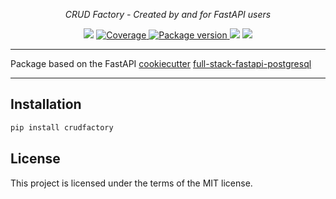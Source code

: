 <p align="center">
    <em>CRUD Factory - Created by and for FastAPI users</em>
</p>
<p align="center">
<img src="https://img.shields.io/github/last-commit/Kludex/crudfactory.svg">
<a href="https://codecov.io/gh/Kludex/crudfactory" target="_blank">
    <img src="https://codecov.io/gh/Kludex/crudfactory/branch/main/graph/badge.svg?token=J6D4HJ4G9X" alt="Coverage">
</a>
<a href="https://pypi.org/project/crudfactory" target="_blank">
    <img src="https://badge.fury.io/py/crudfactory.svg" alt="Package version">
</a>
    <img src="https://img.shields.io/pypi/pyversions/crudfactory.svg">
    <img src="https://img.shields.io/github/license/Kludex/crudfactory.svg">
</p>

---

Package based on the FastAPI [cookiecutter](https://github.com/cookiecutter/cookiecutter) [full-stack-fastapi-postgresql](https://github.com/tiangolo/full-stack-fastapi-postgresql/blob/master/%7B%7Bcookiecutter.project_slug%7D%7D/backend/app/app/crud/base.py)

---

## Installation

```bash
pip install crudfactory
```

## License

This project is licensed under the terms of the MIT license.
